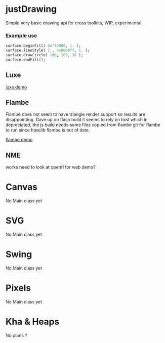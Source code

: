# justDrawing
Simple very basic drawing api for cross toolkits, WIP, experimental.

### Example use
```haxe
surface.beginFill( 0xff0000, 1. );
surface.lineStyle( 2., 0x0000ff, 1. );
surface.drawCircle( 100, 100, 30 );
surface.endFill();
```
## Luxe
[luxe demo](https://rawgit.com/nanjizal/justDrawing/master/binLuxe/web/index.html)

## Flambe 
Flambe does not seem to have triangle render support so results are disappointing.
Gave up on flash build it seems to rely on hxsl which in depreciated, the js build needs some files copied from flambe git for flambe to run since haxelib flambe is out of date.

[flambe demo](https://rawgit.com/nanjizal/justDrawing/master/binFlambe/build/web/index.html)

## NME
works need to look at openfl for web demo?

# Canvas
No Main class yet

# SVG
No Main class yet

# Swing
No Main class yet

# Pixels
No Main class yet

# Kha & Heaps
No plans ?
